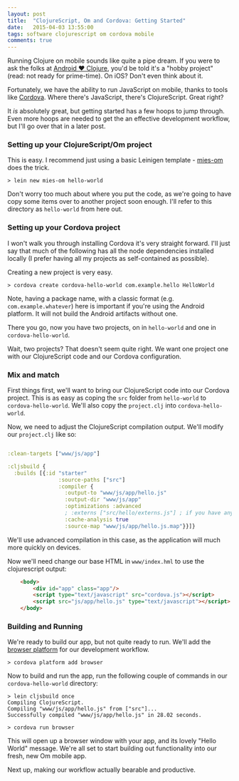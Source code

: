 ```yaml
---
layout: post
title:  "ClojureScript, Om and Cordova: Getting Started"
date:   2015-04-03 13:55:00
tags: software clojurescript om cordova mobile
comments: true
---
```


Running Clojure on mobile sounds like quite a pipe dream. If you were to ask the folks at [Android ♥ Clojure](http://clojure-android.info/), you'd be told it's a "hobby project" (read: not ready for prime-time).  On iOS?  Don't even think about it. 

Fortunately, we have the ability to run JavaScript on mobile, thanks to tools like [Cordova](https://cordova.apache.org/).  Where there's JavaScript, there's ClojureScript. Great right?

It _is_ absolutely great, but getting started has a few hoops to jump through.  Even more hoops are needed to get the an effective development workflow, but I'll go over that in a later post. 


### Setting up your ClojureScript/Om project

This is easy.  I recommend just using a basic Leinigen template - [mies-om](https://github.com/swannodette/mies-om) does the trick.

```
> lein new mies-om hello-world
```

Don't worry too much about where you put the code, as we're going to have copy some items over to another project soon enough. I'll refer to this directory as `hello-world` from here out.

### Setting up your Cordova project

I won't walk you through installing Cordova it's very straight forward.  I'll just say that much of the following has all the node dependencies installed locally (I prefer having all my projects as self-contained as possible).

Creating a new project is very easy. 

```
> cordova create cordova-hello-world com.example.hello HelloWorld
```

Note, having a package name, with a classic format (e.g. `com.example.whatever`) here is important if you're using the Android platform.  It will not build the Android artifacts without one.

There you go, now you have two projects, on in `hello-world` and one in `cordova-hello-world`.

Wait, two projects?  That doesn't seem quite right.  We want one project one with our ClojureScript code and our Cordova configuration. 

### Mix and match

First things first, we'll want to bring our ClojureScript code into our Cordova project.  This is as easy as coping the `src` folder from `hello-world` to `cordova-hello-world`.  We'll also copy the `project.clj` into `cordova-hello-world`. 

Now, we need to adjust the ClojureScript compilation output.  We'll modify our `project.clj` like so:

``` clojure

:clean-targets ["www/js/app"]

:cljsbuild {
  :builds [{:id "starter"
                :source-paths ["src"]
                :compiler {
                  :output-to "www/js/app/hello.js"
                  :output-dir "www/js/app"
                  :optimizations :advanced
                  ; :externs ["src/hello/externs.js"] ; if you have any, or use plugins
                  :cache-analysis true
                  :source-map "www/js/app/hello.js.map"}}]}

```

We'll use advanced compilation in this case, as the application will much more quickly on devices. 

Now we'll need change our base HTML in `www/index.hml` to use the clojurescript output: 

``` html
    <body>
        <div id="app" class="app"/>
        <script type="text/javascript" src="cordova.js"></script>
        <script src="js/app/hello.js" type="text/javascript"></script>
    </body>
```

### Building and Running

We're ready to build our app, but not quite ready to run. We'll add the [browser platform](https://www.npmjs.com/package/cordova-browser) for our development workflow. 

```
> cordova platform add browser
```

Now to build and run the app, run the following couple of commands in our `cordova-hello-world` directory:

```
> lein cljsbuild once
Compiling ClojureScript.
Compiling "www/js/app/hello.js" from ["src"]...
Successfully compiled "www/js/app/hello.js" in 28.02 seconds.

> cordova run browser
```

This will open up a browser window with your app, and its lovely "Hello World" message.  We're all set to start building out functionality into our fresh, new Om mobile app.

Next up, making our workflow actually bearable and productive.  



